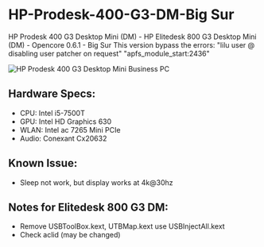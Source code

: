 # HP-Prodesk-400-G3-DM-Big Sur
HP Prodesk 400 G3 Desktop Mini (DM) - HP Elitedesk 800 G3 Desktop Mini (DM) - Opencore 0.6.1 - Big Sur
This version bypass the errors:
"lilu user @ disabling user patcher on request"
"apfs_module_start:2436"

![HP Prodesk 400 G3 Desktop Mini Business PC](https://ssl-product-images.www8-hp.com/digmedialib/prodimg/lowres/c05367444.png)

## Hardware Specs:
- CPU: Intel i5-7500T
- GPU: Intel HD Graphics 630
- WLAN: Intel ac 7265 Mini PCIe
- Audio: Conexant Cx20632

## Known Issue:
- Sleep not work, but display works at 4k@30hz

## Notes for Elitedesk 800 G3 DM:
- Remove USBToolBox.kext, UTBMap.kext use USBInjectAll.kext
- Check aclid (may be changed)
